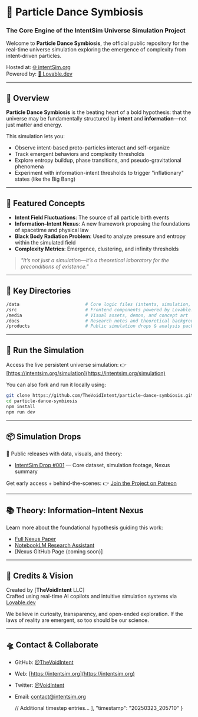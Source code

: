 
# 🌌 Particle Dance Symbiosis
### The Core Engine of the IntentSim Universe Simulation Project

Welcome to **Particle Dance Symbiosis**, the official public repository for the real-time universe simulation exploring the emergence of complexity from intent-driven particles.

Hosted at: [🌐 intentSim.org](https://intentsim.org)  
Powered by: [🧠 Lovable.dev](https://lovable.dev)

---

## 🚀 Overview
**Particle Dance Symbiosis** is the beating heart of a bold hypothesis: that the universe may be fundamentally structured by **intent** and **information**—not just matter and energy.

This simulation lets you:
- Observe intent-based proto-particles interact and self-organize
- Track emergent behaviors and complexity thresholds
- Explore entropy buildup, phase transitions, and pseudo-gravitational phenomena
- Experiment with information-intent thresholds to trigger "inflationary" states (like the Big Bang)

---

## 🔮 Featured Concepts
- **Intent Field Fluctuations**: The source of all particle birth events
- **Information–Intent Nexus**: A new framework proposing the foundations of spacetime and physical law
- **Black Body Radiation Problem**: Used to analyze pressure and entropy within the simulated field
- **Complexity Metrics**: Emergence, clustering, and infinity thresholds

> _"It’s not just a simulation—it’s a theoretical laboratory for the preconditions of existence."_

---

## 📁 Key Directories
```bash
/data                         # Core logic files (intents, simulation, entropy)
/src                          # Frontend components powered by Lovable.dev
/media                        # Visual assets, demos, and concept art
/docs                         # Research notes and theoretical background
/products                     # Public simulation drops & analysis packages
```

---

## 🧠 Run the Simulation
Access the live persistent universe simulation:
👉 [https://intentsim.org/simulation](https://intentsim.org/simulation)

You can also fork and run it locally using:
```bash
git clone https://github.com/TheVoidIntent/particle-dance-symbiosis.git
cd particle-dance-symbiosis
npm install
npm run dev
```

---

## 📦 Simulation Drops
🎁 Public releases with data, visuals, and theory:
- [IntentSim Drop #001](https://www.patreon.com/TheVoidIntent) — Core dataset, simulation footage, Nexus summary

Get early access + behind-the-scenes:
👉 [Join the Project on Patreon](https://www.patreon.com/TheVoidIntent)

---

## 📚 Theory: Information–Intent Nexus
Learn more about the foundational hypothesis guiding this work:
- [Full Nexus Paper](https://intentsim.org/nexus)  
- [NotebookLM Research Assistant](https://notebooklm.google.com/)  
- [Nexus GitHub Page (coming soon)]

---

## 🙌 Credits & Vision
Created by [**TheVoidIntent** LLC]  
Crafted using real-time AI copilots and intuitive simulation systems via [Lovable.dev](https://lovable.dev)

We believe in curiosity, transparency, and open-ended exploration. If the laws of reality are emergent, so too should be our science.

---

## 🛸 Contact & Collaborate
- GitHub: [@TheVoidIntent](https://github.com/TheVoidIntent)
- Web: [https://intentsim.org](https://intentsim.org)
- Twitter: [@VoidIntent](https://twitter.com/VoidIntent)
- Email: [contact@intentsim.org](mailto:contact@intentsim.org)


    // Additional timestep entries...
  ],
  "timestamp": "20250323_205710"
}
```
